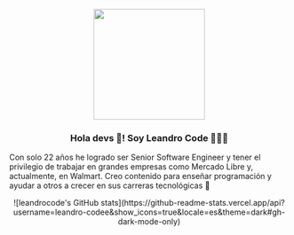<p align="center" width="300">
   <img align="center" width="200" src="" />
   <h3 align="center">Hola devs 👋! Soy Leandro Code 👨🏽‍💻</h3>
    <p>Con solo 22 años he logrado ser Senior Software Engineer y tener el privilegio de trabajar en grandes empresas como Mercado Libre y, actualmente, en Walmart. Creo contenido para enseñar programación y ayudar a otros a crecer en sus carreras tecnológicas 🚀</p>
</p>

<div align="center">
   ![leandrocode's GitHub stats](https://github-readme-stats.vercel.app/api?username=leandro-codee&show_icons=true&locale=es&theme=dark#gh-dark-mode-only)
</div>

